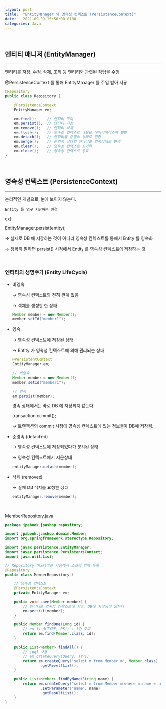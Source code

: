 ```yaml
---
layout: post
title:  "EntityManager 와 영속성 컨텍스트 (PersistenceContext)"
date:   2021-09-09 15:50:00 0100
categories: Java
---
```

<br>


## 엔티티 매니저 (EntityManager)

---

엔티티를 저장, 수정, 삭제, 조회 등 엔티티와 관련된 작업을 수행

@PersistenceContext 를 통해 EntityManager 를 주입 받아 사용

```java
@Repository
public class Repository {

	@PersistenceContext
	EntityManager em;

	em.find();     // 엔티티 조회
	em.persist();  // 엔티티 저장
	em.remove();   // 엔티티 삭제
	em.flush();    // 영속성 컨텍스트 내용을 데이터베이스에 반영
	em.detach();   // 엔티티를 준영속 상태로 전환
	em.merge();    // 준영속 상태의 엔티티를 영속상태로 변경
	em.clear();    // 영속성 컨텍스트 초기화
	em.close();    // 영속성 컨텍스트 종료
}
```

<br>

## 영속성 컨텍스트 (PersistenceContext)

---

논리적인 개념으로, 눈에 보이지 않는다.

`Entity 를 영구 저장하는 환경`

ex) 

EntityManager.persist(entity);

→ 실제로 DB 에 저장하는 것이 아니라 영속성 컨텍스트를 통해서 Entity 를 영속화

→ 정확히 말하면 persist() 시점에서 Entity 를 영속성 컨텍스트에 저장하는 것

<br>

### 엔티티의 생명주기 (Entity LifeCycle)

- 비영속

    → 영속성 컨텍스트와 전혀 관계 없음

    → 객체를 생성만 한 상태

    ```java
    Member member = new Member();
    member.setId("member1");
    ```

- 영속

    → 영속성 컨텍스트에 저장된 상태

    → Entity 가 영속성 컨텍스트에 의해 관리되는 상태

    ```java
    @PersistentContext
    EntityManager em;

    // 비영속
    Member member = new Member();
    member.setId("member1");

    // 영속
    em.persist(member);
    ```

    영속 상태에서는 바로 DB 에 저장되지 않는다.

    transaction.commit();

    → 트랜잭션의 commit 시점에 영속성 컨텍스트에 있는 정보들이 DB에 저장됨.

- 준영속 (detached)

    → 영속성 컨텍스트에 저장되었다가 분리된 상태

    → 영속성 컨텍스트에서 지운상태

    ```java
    entityManager.detach(member);
    ```

- 삭제 (removed)

    → 실제 DB 삭제를 요청한 상태

    ```java
    entityManager.remove(member);
    ```

<br>

MemberRepository.java

```java
package jpabook.jpashop.repository;

import jpabook.jpashop.domain.Member;
import org.springframework.stereotype.Repository;

import javax.persistence.EntityManager;
import javax.persistence.PersistenceContext;
import java.util.List;

// Repository 어노테이션 사용해서 스프링 빈에 등록
@Repository
public class MemberRepository {

	// 영속성 컨텍스트
    @PersistenceContext
    private EntityManager em;

    public void save(Member member) {
		// 엔티티를 영속성 컨텍스트에 저장, DB에 저장되진 않는다
        em.persist(member);
    }

    public Member findOne(Long id) {
        // em.find(TYPE, PK); : 1건 조회
        return em.find(Member.class, id);
    }

    public List<Member> findAll() {
        // jpql 사용
		// em.createQuery(Query, TYPE)
        return em.createQuery("select m from Member m", Member.class)
                .getResultList();
    }

    public List<Member> findByName(String name) {
        return em.createQuery("select m from Member m where m.name = :name", Member.class)
                .setParameter("name", name)
                .getResultList();
    }
}
```

<br>
<br>